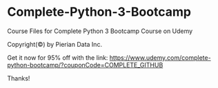 # Complete-Python-3-Bootcamp
Course Files for Complete Python 3 Bootcamp Course on Udemy

Copyright(©) by Pierian Data Inc.

Get it now for 95% off with the link:
https://www.udemy.com/complete-python-bootcamp/?couponCode=COMPLETE_GITHUB

Thanks!
